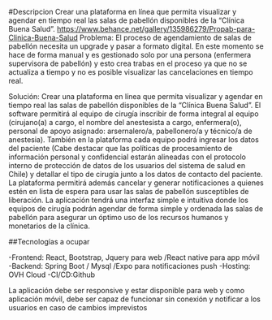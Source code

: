 #Descripcion
Crear una plataforma en línea que permita visualizar y agendar en tiempo real las salas de pabellón disponibles de la “Clínica Buena Salud”. https://www.behance.net/gallery/135986279/Propab-para-Clinica-Buena-Salud Problema: El proceso de agendamiento de salas de pabellón necesita un upgrade y pasar a formato digital. En este momento se hace de forma manual y es gestionado solo por una persona (enfermera supervisora de pabellón) y esto crea trabas en el proceso ya que no se actualiza a tiempo y no es posible visualizar las cancelaciones en tiempo real.

Solución: Crear una plataforma en línea que permita visualizar y agendar en tiempo real las salas de pabellón disponibles de la “Clínica Buena Salud”. El software permitirá al equipo de cirugía inscribir de forma integral al equipo (cirujano(a) a cargo, el nombre del anestesista a cargo, enfermera(o), personal de apoyo asignado: arsernalero/a, pabellonero/a y técnico/a de anestesia). También en la plataforma cada equipo podrá ingresar los datos del paciente (Cabe destacar que las políticas de procesamiento de información personal y confidencial estarán alineadas con el protocolo interno de protección de datos de los usuarios del sistema de salud en Chile) y detallar el tipo de cirugía junto a los datos de contacto del paciente. La plataforma permitirá además cancelar y generar notificaciones a quienes estén en lista de espera para usar las salas de pabellón susceptibles de liberación. La aplicación tendrá una interfaz simple e intuitiva donde los equipos de cirugía podrán agendar de forma simple y ordenada las salas de pabellón para asegurar un óptimo uso de los recursos humanos y monetarios de la clínica.

##Tecnologías a ocupar

-Frontend: React, Bootstrap, Jquery para web /React native para app móvil
-Backend: Spring Boot / Mysql /Expo para notificaciones push
-Hosting: OVH Cloud
-CI/CD:Github

La aplicación debe ser responsive y estar disponible para web y como aplicación móvil, debe ser capaz de funcionar sin conexión y notificar a los usuarios en caso de cambios imprevistos
